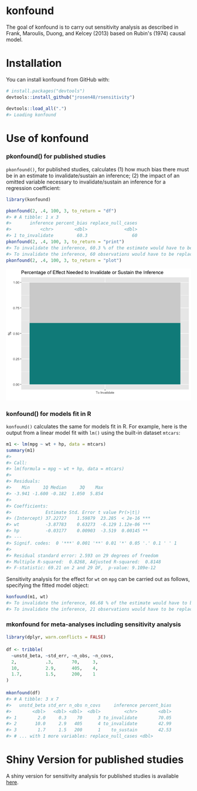 
<!-- README.md is generated from README.Rmd. Please edit that file -->
konfound
========

The goal of konfound is to carry out sensitivity analysis as described in Frank, Maroulis, Duong, and Kelcey (2013) based on Rubin's (1974) causal model.

Installation
============

You can install konfound from GitHub with:

``` r
# install.packages("devtools")
devtools::install_github("jrosen48/rsensitivity")
```

``` r
devtools::load_all(".")
#> Loading konfound
```

Use of konfound
===============

### pkonfound() for published studies

`pkonfound()`, for published studies, calculates (1) how much bias there must be in an estimate to invalidate/sustain an inference; (2) the impact of an omitted variable necessary to invalidate/sustain an inference for a regression coefficient:

``` r
library(konfound)
```

``` r
pkonfound(2, .4, 100, 3, to_return = "df")
#> # A tibble: 1 x 3
#>       inference percent_bias replace_null_cases
#>           <chr>        <dbl>              <dbl>
#> 1 to_invalidate         60.3                 60
pkonfound(2, .4, 100, 3, to_return = "print")
#> To invalidate the inference, 60.3 % of the estimate would have to be due to bias.
#> To invalidate the inference, 60 observations would have to be replaced with cases for which there is no effect.
pkonfound(2, .4, 100, 3, to_return = "plot")
```

![](README-unnamed-chunk-4-1.png)

### konfound() for models fit in R

`konfound()` calculates the same for models fit in R. For example, here is the output from a linear model fit with `lm()` using the built-in dataset `mtcars`:

``` r
m1 <- lm(mpg ~ wt + hp, data = mtcars)
summary(m1)
#> 
#> Call:
#> lm(formula = mpg ~ wt + hp, data = mtcars)
#> 
#> Residuals:
#>    Min     1Q Median     3Q    Max 
#> -3.941 -1.600 -0.182  1.050  5.854 
#> 
#> Coefficients:
#>             Estimate Std. Error t value Pr(>|t|)    
#> (Intercept) 37.22727    1.59879  23.285  < 2e-16 ***
#> wt          -3.87783    0.63273  -6.129 1.12e-06 ***
#> hp          -0.03177    0.00903  -3.519  0.00145 ** 
#> ---
#> Signif. codes:  0 '***' 0.001 '**' 0.01 '*' 0.05 '.' 0.1 ' ' 1
#> 
#> Residual standard error: 2.593 on 29 degrees of freedom
#> Multiple R-squared:  0.8268, Adjusted R-squared:  0.8148 
#> F-statistic: 69.21 on 2 and 29 DF,  p-value: 9.109e-12
```

Sensitivity analysis for the effect for `wt` on `mpg` can be carried out as follows, specifying the fitted model object:

``` r
konfound(m1, wt)
#> To invalidate the inference, 66.68 % of the estimate would have to be due to bias.
#> To invalidate the inference, 21 observations would have to be replaced with cases for which there is no effect.
```

### mkonfound for meta-analyses including sensitivity analysis

``` r
library(dplyr, warn.conflicts = FALSE)

df <- tribble(
  ~unstd_beta, ~std_err, ~n_obs, ~n_covs,
  2,           .3,       70,     3,
  10,          2.9,      405,    4,
  1.7,         1.5,      200,    1
)

mkonfound(df)
#> # A tibble: 3 x 7
#>   unstd_beta std_err n_obs n_covs     inference percent_bias
#>        <dbl>   <dbl> <dbl>  <dbl>         <chr>        <dbl>
#> 1        2.0     0.3    70      3 to_invalidate        70.05
#> 2       10.0     2.9   405      4 to_invalidate        42.99
#> 3        1.7     1.5   200      1    to_sustain        42.53
#> # ... with 1 more variables: replace_null_cases <dbl>
```

Shiny Version for published studies
===================================

A shiny version for sensitivity analysis for published studies is available [here](https://jmichaelrosenberg.shinyapps.io/shinykonfound/).
